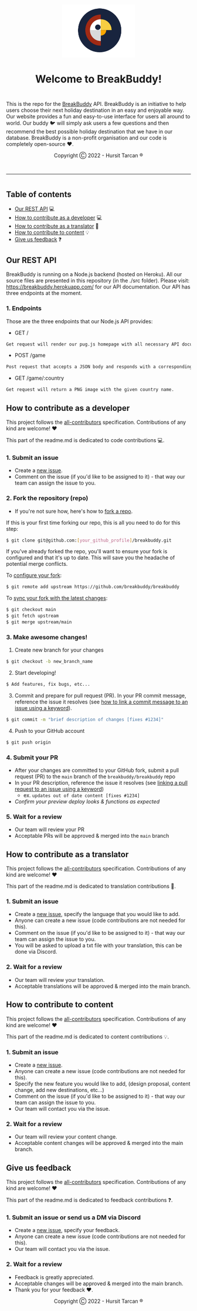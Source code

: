 <div align="center" style="margin-top: 1em; margin-bottom: 3em;">
  <a href="https://ethereum.org"><img alt="BreakBuddy logo" src="./docs/logo.png" alt="ethereum.org" width="200"></a>
  <h1>Welcome to BreakBuddy!</h1>
</div>

This is the repo for the [BreakBuddy](https://breakbuddy.herokuapp.com/) API. BreakBuddy is an initiative to help users choose their next holiday destination in an easy and enjoyable way. Our website provides a fun and easy-to-use interface for users all around to world. Our buddy :bird: will simply ask users a few questions and then recommend the best possible holiday destination that we have in our database. BreakBuddy is a non-profit organisation and our code is completely open-source :heart:.

<div align="center" style="margin-top: 1em; margin-bottom: 3em;">
  Copyright Ⓒ 2022 - Hursit Tarcan ®
</div>

<hr style="margin-top: 3em; margin-bottom: 3em;">

## Table of contents

- [Our REST API](#Our-REST-API) :computer:
- [How to contribute as a developer](#how-to-contribute-as-a-developer) :computer:
- [How to contribute as a translator](#how-to-contribute-as-a-translator) :pencil:
- [How to contribute to content](#how-to-contribute-to-content) :bulb:
- [Give us feedback](#Give-us-feedback) :question:

## Our REST API

BreakBuddy is running on a Node.js backend (hosted on Heroku). All our source files are presented in this repository (in the ./src folder). Please visit: https://breakbuddy.herokuapp.com/ for our API documentation. Our API has three endpoints at the moment. 

### 1. Endpoints 
Those are the three endpoints that our Node.js API provides: 
* GET / 
```sh
Get request will render our pug.js homepage with all necessary API documentation.  
```
* POST /game 
```sh
Post request that accepts a JSON body and responds with a corresponding country. 
```
* GET /game/:country
```sh
Get request will return a PNG image with the given country name. 
```
## How to contribute as a developer

This project follows the [all-contributors](https://allcontributors.org/docs/en/overview) specification. Contributions of any kind are welcome! :heart:

This part of the readme.md is dedicated to code contributions 💻.

### 1. Submit an issue

- Create a [new issue](https://github.com/HUrsitTarcan/BreakBuddy/issues/new/choose).
- Comment on the issue (if you'd like to be assigned to it) - that way our team can assign the issue to you.

### 2. Fork the repository (repo)

- If you're not sure how, here's how to [fork a repo](https://help.github.com/en/articles/fork-a-repo).

If this is your first time forking our repo, this is all you need to do for this step:

```sh
$ git clone git@github.com:[your_github_profile]/breakbuddy.git
```
If you've already forked the repo, you'll want to ensure your fork is configured and that it's up to date. This will save you the headache of potential merge conflicts.

To [configure your fork](https://docs.github.com/en/github/collaborating-with-issues-and-pull-requests/configuring-a-remote-for-a-fork):

```sh
$ git remote add upstream https://github.com/breakbuddy/breakbuddy
```

To [sync your fork with the latest changes](https://docs.github.com/en/github/collaborating-with-issues-and-pull-requests/syncing-a-fork):

```sh
$ git checkout main
$ git fetch upstream
$ git merge upstream/main
```
### 3. Make awesome changes!

1. Create new branch for your changes

```sh
$ git checkout -b new_branch_name
```

2. Start developing!

```sh
$ Add features, fix bugs, etc... 
```

3. Commit and prepare for pull request (PR). In your PR commit message, reference the issue it resolves (see [how to link a commit message to an issue using a keyword](https://docs.github.com/en/free-pro-team@latest/github/managing-your-work-on-github/linking-a-pull-request-to-an-issue#linking-a-pull-request-to-an-issue-using-a-keyword)).

```sh
$ git commit -m "brief description of changes [fixes #1234]"
```

4. Push to your GitHub account

```sh
$ git push origin
```

### 4. Submit your PR

- After your changes are committed to your GitHub fork, submit a pull request (PR) to the `main` branch of the `breakbuddy/breakbuddy` repo
- In your PR description, reference the issue it resolves (see [linking a pull request to an issue using a keyword](https://docs.github.com/en/free-pro-team@latest/github/managing-your-work-on-github/linking-a-pull-request-to-an-issue#linking-a-pull-request-to-an-issue-using-a-keyword))
  - ex. `updates out of date content [fixes #1234]`
- _Confirm your preview deploy looks & functions as expected_

### 5. Wait for a review

- Our team will review your PR
- Acceptable PRs will be approved & merged into the `main` branch





## How to contribute as a translator

This project follows the [all-contributors](https://allcontributors.org/docs/en/overview) specification. Contributions of any kind are welcome! :heart:

This part of the readme.md is dedicated to translation contributions :pencil:.

### 1. Submit an issue

- Create a [new issue](https://github.com/breakbuddy/breakbuddy/issues/new/choose), specify the language that you would like to add.
- Anyone can create a new issue (code contributions are not needed for this). 
- Comment on the issue (if you'd like to be assigned to it) - that way our team can assign the issue to you.
- You will be asked to upload a txt file with your translation, this can be done via Discord. 

### 2. Wait for a review

- Our team will review your translation. 
- Acceptable translations will be approved & merged into the main branch. 




## How to contribute to content

This project follows the [all-contributors](https://allcontributors.org/docs/en/overview) specification. Contributions of any kind are welcome! :heart:

This part of the readme.md is dedicated to content contributions 💡.

### 1. Submit an issue

- Create a [new issue](https://github.com/breakbuddy/breakbuddy/issues/new/choose).
- Anyone can create a new issue (code contributions are not needed for this). 
- Specify the new feature you would like to add, (design proposal, content change, add new destinations, etc...) 
- Comment on the issue (if you'd like to be assigned to it) - that way our team can assign the issue to you.
- Our team will contact you via the issue. 

### 2. Wait for a review

- Our team will review your content change. 
- Acceptable content changes will be approved & merged into the main branch. 



## Give us feedback

This project follows the [all-contributors](https://allcontributors.org/docs/en/overview) specification. Contributions of any kind are welcome! :heart:

This part of the readme.md is dedicated to feedback contributions ❓.

### 1. Submit an issue or send us a DM via Discord

- Create a [new issue](https://github.com/breakbuddy/breakbuddy/issues/new/choose), specify your feedback.
- Anyone can create a new issue (code contributions are not needed for this). 
- Our team will contact you via the issue. 

### 2. Wait for a review

- Feedback is greatly appreciated. 
- Acceptable changes will be approved & merged into the main branch. 
- Thank you for your feedback :heart:.

<div align="center" style="margin-top: 1em; margin-bottom: 3em;">
  Copyright Ⓒ 2022 - Hursit Tarcan ®
</div>
